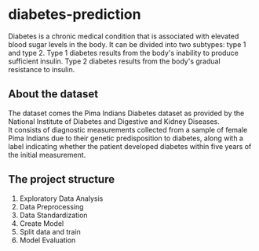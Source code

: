 # diabetes-prediction
Diabetes is a chronic medical condition that is associated with elevated blood sugar levels in the body. It can be divided into two subtypes: type 1 and type 2. Type 1 diabetes results from the body's inability to produce sufficient insulin. Type 2 diabetes results from the body's gradual resistance to insulin.</br>

## About the dataset
The dataset comes the Pima Indians Diabetes dataset as provided by the National Institute of Diabetes and Digestive and Kidney Diseases.</br>
It consists of diagnostic measurements collected from a sample of female Pima Indians due to their genetic predisposition to diabetes, along with a label indicating whether the patient developed diabetes within five years of the initial measurement.</br>

## The project structure
1. Exploratory Data Analysis
2. Data Preprocessing
3. Data Standardization
4. Create Model
5. Split data and train
6. Model Evaluation
